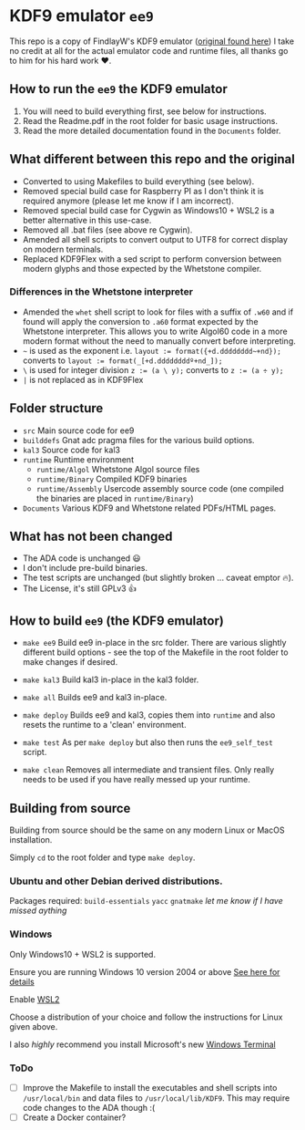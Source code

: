 # KDF9 emulator `ee9`
This repo is a copy of FindlayW's KDF9 emulator ([original found here](http://www.findlayw.plus.com/KDF9/emulation/emulator.html)) I take no credit at all for the actual emulator code and runtime files, all thanks go to him for his hard work :heart:.

## How to run the `ee9` the KDF9 emulator
1. You will need to build everything first, see below for instructions.
2. Read the Readme.pdf in the root folder for basic usage instructions.
3. Read the more detailed documentation found in the `Documents` folder.

## What different between this repo and the original
- Converted to using Makefiles to build everything (see below).
- Removed special build case for Raspberry PI as I don't think it is required anymore (please let me know if I am incorrect).
- Removed special build case for Cygwin as Windows10 + WSL2 is a better alternative in this use-case.
- Removed all .bat files (see above re Cygwin).
- Amended all shell scripts to convert output to UTF8 for correct display on modern terminals.
- Replaced KDF9Flex with a sed script to perform conversion between modern glyphs and those expected by the Whetstone compiler.

### Differences in the Whetstone interpreter
- Amended the `whet` shell script to look for files with a suffix of `.w60` and if found will apply the conversion to `.a60` format expected by the Whetstone interpreter. This allows you to write Algol60 code in a more modern format without the need to manually convert before interpreting.
- `~` is used as the exponent i.e. `layout := format({+d.dddddddd~+nd});` converts to `layout := format(_[+d.ddddddddº+nd_]);`
- `\` is used for integer division `z := (a \ y);` converts to `z := (a ÷ y);`
- `|` is not replaced as in KDF9Flex



## Folder structure
- `src` Main source code for ee9
- `builddefs` Gnat adc pragma files for the various build options.
- `kal3` Source code for kal3
- `runtime` Runtime environment
    - `runtime/Algol` Whetstone Algol source files
    - `runtime/Binary` Compiled KDF9 binaries
    - `runtime/Assembly` Usercode assembly source code (one compiled the binaries are placed in `runtime/Binary`)
- `Documents` Various KDF9 and Whetstone related PDFs/HTML pages.

## What has not been changed
- The ADA code is unchanged :smiley:
- I don't include pre-build binaries.
- The test scripts are unchanged (but slightly broken ... caveat emptor :fire:).
- The License, it's still GPLv3 :thumbsup:

## How to build `ee9` (the KDF9 emulator)
- `make ee9`
    Build ee9 in-place in the src folder.
    There are various slightly different build options - see the top of the Makefile in the root folder to make changes if desired.

- `make kal3`
    Build kal3 in-place in the kal3 folder.

- `make all`
    Builds ee9 and kal3 in-place.

- `make deploy`
    Builds ee9 and kal3, copies them into `runtime` and also resets the runtime to a 'clean' environment.

- `make test`
    As per `make deploy` but also then runs the `ee9_self_test` script.

- `make clean`
    Removes all intermediate and transient files. Only really needs to be used if you have really messed up your runtime.

## Building from source
Building from source should be the same on any modern Linux or MacOS installation.

Simply `cd` to the root folder and type `make deploy`.

### Ubuntu and other Debian derived distributions.
Packages required:
    `build-essentials`
    `yacc`
    `gnatmake`
    *let me know if I have missed aything*

### Windows
Only Windows10 + WSL2 is supported.

Ensure you are running Windows 10 version 2004 or above [See here for details](https://docs.microsoft.com/en-us/windows/whats-new/whats-new-windows-10-version-2004)

Enable [WSL2](https://docs.microsoft.com/en-us/windows/wsl/install-win10)

Choose a distribution of your choice and follow the instructions for Linux given above.

I also *highly* recommend you install Microsoft's new [Windows Terminal](https://github.com/microsoft/terminal)

### ToDo
- [ ] Improve the Makefile to install the executables and shell scripts into `/usr/local/bin` and data files to `/usr/local/lib/KDF9`. This may require code changes to the ADA though :(
- [ ] Create a Docker container?